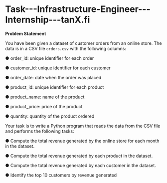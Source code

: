 # Task---Infrastructure-Engineer---Internship---tanX.fi

**Problem Statement**

You have been given a dataset of customer orders from an online store. The data is in a
CSV file `orders.csv` with the following columns:

● order_id: unique identifier for each order

● customer_id: unique identifier for each customer

● order_date: date when the order was placed

● product_id: unique identifier for each product

● product_name: name of the product

● product_price: price of the product

● quantity: quantity of the product ordered


Your task is to write a Python program that reads the data from the CSV file and performs
the following tasks:

● Compute the total revenue generated by the online store for each month in the dataset.

● Compute the total revenue generated by each product in the dataset.

● Compute the total revenue generated by each customer in the
dataset.

● Identify the top 10 customers by revenue generated
